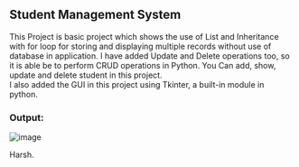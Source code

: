 ## Student Management System
This Project is basic project which shows the use of List and Inheritance with for loop for storing and displaying multiple records without use of database in application. I have added Update and Delete operations too, so it is able be to perform CRUD operations in Python. You Can add, show, update and delete student in this project.  
I also added the GUI in this project using Tkinter, a built-in module in python.

### Output:
![image](https://github.com/user-attachments/assets/96442868-8caf-4cc7-86a9-5419cbea285e)


Harsh.
